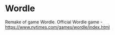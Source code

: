 # Wordle
Remake of game Wordle.
Official Wordle game - https://www.nytimes.com/games/wordle/index.html
